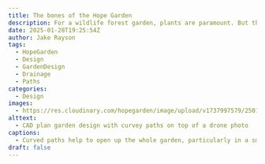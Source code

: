 ```yaml
---
title: The bones of the Hope Garden
description: For a wildlife forest garden, plants are paramount. But there is so much to do before they’re in the ground.
date: 2025-01-28T19:25:54Z
author: Jake Rayson 
tags: 
  - HopeGarden
  - Design
  - GardenDesign
  - Drainage
  - Paths
categories: 
  - Design
images:
  - https://res.cloudinary.com/hopegarden/image/upload/v1737997579/250127-cad-curves-screenshot-bed.webp
alttext: 
  - CAD plan garden design with curvey paths on top of a drone photo
captions: 
  - Curved paths help to open up the whole garden, particularly in a smaller space
draft: false
---
```



